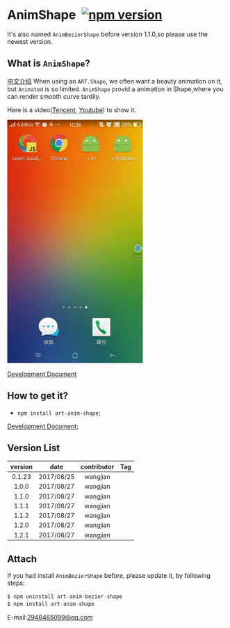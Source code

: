 # AnimShape  [![npm version](https://d25lcipzij17d.cloudfront.net/badge.svg?id=js&type=6&v=1.2.1&x2=0)](https://www.npmjs.com/package/art-anim-bezier-shape)
It's also named `AnimBezierShape` before version 1.1.0,so please use the newest version.

## What is `AnimShape`?
[中文介绍][6]
When using an `ART.Shape`, we often want a beauty animation on it, but `Animated` is so limited.
`AnimShape` provid a animation in Shape,where you can render smooth curve tardily.

Here is a video([Tencent][3], [Youtube][2]) to show it.

<div>
<a style="display:inline-block"><img src='./Doc/show.gif' padding-top=65px padding-left=18px width=312px height=559px/></a>
</div>

[Development Document][5]

## How to get it?
*  `npm install art-anim-shape`;

[Development Document][5];
## Version List
 version | date | contributor | Tag
:-:|:-:|:-:|:-:|
0.1.23|2017/08/25|wangjian|
1.0.0|2017/08/27|wangjian|
1.1.0|2017/08/27|wangjian|
1.1.1|2017/08/27|wangjian|
1.1.2|2017/08/27|wangjian|
1.2.0|2017/08/27|wangjian|
1.2.1|2017/08/27|wangjian|

## Attach
If you had install `AnimBezierShape` before, please update it, by following steps:

```jsx
$ npm uninstall art-anim-bezier-shape
$ npm install art-anim-shape
```
E-mail:2946465099@qq.com

[1]:https://github.com/jiarWang/AnimBezierShape/blob/master/AnimBezierShape/src/component/AnimBezierShape.js
[2]:https://youtu.be/WCw3C_P1-yE
[3]:https://v.qq.com/x/page/v054279dial.html
[4]:https://github.com/jiarWang/AnimBezierShape/blob/master/AnimBezierShape/android/app/app-release.apk
[5]:https://github.com/jiarWang/AnimBezierShape/blob/master/Doc/1.2.0.md
[6]:https://jiarwang.github.io/